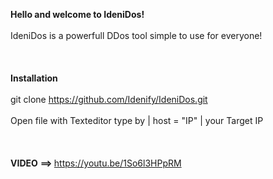 <b>Hello and welcome to IdeniDos!</b> 
<br>
<br>
IdeniDos is a powerfull DDos tool simple to use for everyone!
<br>
<br>
<br>
<br>
<b>Installation</b>
<br>
<br>
git clone https://github.com/Idenify/IdeniDos.git
<br>
<br>
Open file with Texteditor type by | host = "IP" | your Target IP 
<br>
<br>
<br>
<br>
<b>VIDEO</b> <b>==> </b> https://youtu.be/1So6l3HPpRM
